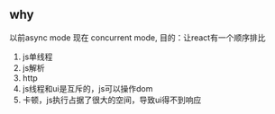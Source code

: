 ## why
以前async mode 现在 concurrent mode,
目的：让react有一个顺序排比
  1. js单线程
  2. js解析
  3. http
3. js线程和ui是互斥的，js可以操作dom
4. 卡顿，js执行占据了很大的空间，导致ui得不到响应